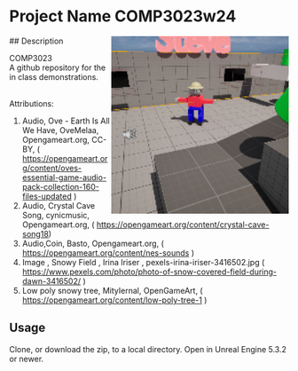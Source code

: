 # Project Name  COMP3023w24
<img src="Saved/AutoScreenshot.png" width="320"  align="right" />
## Description

COMP3023  
A github repository for the in class demonstrations.<br><br> 

Attributions:
1. Audio, Ove - Earth Is All We Have, OveMelaa, Opengameart.org, CC-BY, ( https://opengameart.org/content/oves-essential-game-audio-pack-collection-160-files-updated )
2. Audio, Crystal Cave Song, cynicmusic, Opengameart.org, ( https://opengameart.org/content/crystal-cave-song18) 
3. Audio,Coin, Basto, Opengameart.org, ( https://opengameart.org/content/nes-sounds )
4. Image , Snowy Field , Irina Iriser , pexels-irina-iriser-3416502.jpg ( https://www.pexels.com/photo/photo-of-snow-covered-field-during-dawn-3416502/ )
5. Low poly snowy tree, MityIernal, OpenGameArt, ( https://opengameart.org/content/low-poly-tree-1 ) 


## Usage
Clone, or download the zip, to a local directory. Open in Unreal Engine 5.3.2 or newer.

